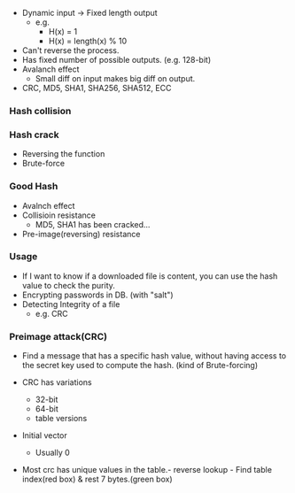 - Dynamic input -> Fixed length output
	- e.g. 
		- H(x) = 1
		- H(x) = length(x) % 10 
- Can't reverse the process.
- Has fixed number of possible outputs. (e.g. 128-bit)
- Avalanch effect 
	- Small diff on input makes big diff on output.
- CRC, MD5, SHA1, SHA256, SHA512, ECC

### Hash collision

### Hash crack
- Reversing the function
- Brute-force

### Good Hash
- Avalnch effect
- Collisioin resistance
	- MD5, SHA1 has been cracked...
- Pre-image(reversing) resistance

### Usage
- If I want to know if a downloaded file is content, you can use the hash value to check the purity.
- Encrypting passwords in DB. (with "salt")
- Detecting Integrity of a file
	- e.g. CRC

### Preimage attack(CRC)
- Find a message that has a specific hash value, without having access to the secret key used to compute the hash. (kind of Brute-forcing)
- CRC has variations
	- 32-bit
	- 64-bit
	- table versions
- Initial vector 
	- Usually 0

- Most crc has unique values in the table.- reverse lookup
		- Find table index(red box) & rest 7 bytes.(green box)
